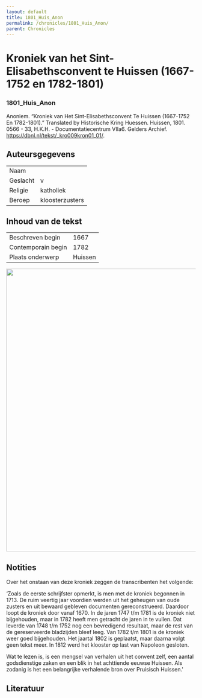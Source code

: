```yaml
---
layout: default
title: 1801_Huis_Anon
permalink: /chronicles/1801_Huis_Anon/
parent: Chronicles
--- 
```



# Kroniek van het Sint-Elisabethsconvent te Huissen (1667-1752 en 1782-1801) 

### 1801_Huis_Anon 

Anoniem. “Kroniek van Het Sint-Elisabethsconvent Te Huissen (1667-1752 En 1782-1801).” Translated by Historische Kring Huessen. Huissen, 1801. 0566 - 33, H.K.H. - Documentatiecentrum VIIa6. Gelders Archief. https://dbnl.nl/tekst/_kro009kron01_01/. 

## Auteursgegevens 

| | | 
| --------------- | --------------- | 
| Naam |   | 
| Geslacht | v | 
| Religie | katholiek | 
| Beroep | kloosterzusters | 

## Inhoud van de tekst 

| | | 
| --------------- | --------------- | 
| Beschreven begin | 1667 | 
| Contemporain begin | 1782 | 
| Plaats onderwerp | Huissen | 

[<img src="..\..\barplots_chronicles\1801_Huis_Anon.jpg" width="750"/>](..\..\barplots_chronicles\1801_Huis_Anon.jpg) 

## Notities 


Over het onstaan van deze kroniek zeggen de transcribenten het volgende:

‘Zoals de eerste schrijfster opmerkt, is men met de kroniek begonnen in 1713.
De ruim veertig jaar voordien werden uit het geheugen van oude zusters en uit
bewaard gebleven documenten gereconstrueerd. Daardoor loopt de kroniek door
vanaf 1670. In de jaren 1747 t/m 1781 is de kroniek niet bijgehouden, maar in
1782 heeft men getracht de jaren in te vullen. Dat leverde van 1748 t/m 1752
nog een bevredigend resultaat, maar de rest van de gereserveerde bladzijden
bleef leeg. Van 1782 t/m 1801 is de kroniek weer goed bijgehouden. Het jaartal
1802 is geplaatst, maar daarna volgt geen tekst meer. In 1812 werd het
klooster op last van Napoleon gesloten.  

Wat te lezen is, is een mengsel van verhalen uit het convent zelf, een aantal
godsdienstige zaken en een blik in het achttiende eeuwse Huissen. Als zodanig
is het een belangrijke verhalende bron over Pruisisch Huissen.'



## Literatuur 

